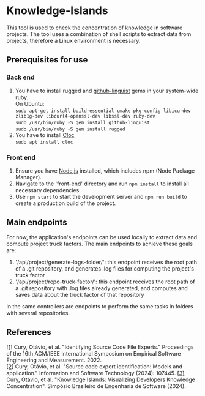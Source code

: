 # Knowledge-Islands
This tool is used to check the concentration of knowledge in software projects. The tool uses a combination of shell scripts to extract data from projects, therefore a Linux environment is necessary.

## Prerequisites for use
### Back end
1. You have to install rugged and [github-linguist](https://github.com/github-linguist/linguist) gems in your system-wide ruby.<br/>
   On Ubuntu:<br/>
   `sudo apt-get install build-essential cmake pkg-config libicu-dev zlib1g-dev libcurl4-openssl-dev libssl-dev ruby-dev`<br/>
   `sudo /usr/bin/ruby -S gem install github-linguist`<br/>
   `sudo /usr/bin/ruby -S gem install rugged`
2. You have to install [Cloc](https://github.com/AlDanial/cloc#install-via-package-manager)<br/>
   `sudo apt install cloc`
### Front end
1. Ensure you have [Node.js](https://nodejs.org/en) installed, which includes npm (Node Package Manager).
2. Navigate to the 'front-end' directory and run `npm install` to install all necessary dependencies.
3. Use `npm start` to start the development server and `npm run build` to create a production build of the project. 

## Main endpoints
For now, the application's endpoints can be used locally to extract data and compute project truck factors.
The main endpoints to achieve these goals are:
1. '/api/project/generate-logs-folder/': this endpoint receives the root path of a .git repository, and generates .log files for computing the project's truck factor
2. '/api/project/repo-truck-factor/': this endpoint receives the root path of a .git repository with .log files already generated, and computes and saves data about the truck factor of that repository

In the same controllers are endpoints to perform the same tasks in folders with several repositories.
   
## References
<a id="1" href="https://dl.acm.org/doi/abs/10.1145/3544902.3546243">[1]</a> Cury, Otávio, et al. "Identifying Source Code File Experts." Proceedings of the 16th ACM/IEEE International Symposium on Empirical Software Engineering and Measurement. 2022.<br/>
<a id="2" href="https://www.sciencedirect.com/science/article/abs/pii/S0950584924000508">[2]</a> Cury, Otávio, et al. "Source code expert identification: Models and application." Information and Software Technology (2024): 107445.
<a id="3" href="https://arxiv.org/abs/2408.08733">[3]</a> Cury, Otávio, et al. "Knowledge Islands: Visualizing Developers Knowledge Concentration". Simpósio Brasileiro de Engenharia de Software (2024).
